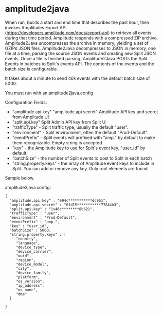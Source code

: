 # amplitude2java

When run, builds a start and end time that describes the past hour, then invokes Amplitudes Export API (https://developers.amplitude.com/docs/export-api) to retrieve all events during that time period.  Amplitude responds with a compressed ZIP archive.  Amplitude2Java uncompresses the archive in memory, yielding a set of GZIPd JSON files.  Amplitude2Java decompresses to JSON in memory, one file at a time, parsing the source JSON events and creating new Split JSON events.  Once a file is finished parsing, Amplitude2Java POSTs the Split Events in batches to Split's events API.  The contents of the events and the batch size is configurable.

It takes about a minute to send 40k events with the default batch size of 5000.

You must run with an amplitude2java.config

Configuration Fields:
* "amplitude.api.key" "amplitude.api.secret" Amplitude API key and secret from Amplitude UI
* "split.api.key" Split Admin API key from Split UI
* "trafficType" - Split traffic type, usually the default "user".
* "environment" - Split environment, often the default "Prod-Default".
* "eventPrefix" - Split events will prefixed with "amp." by default to make them recognizable.  Empty string is accepted.
* "key" - the Amplitude key to use for Split's event key, "user_id" by default.
* "batchSize" - the number of Split events to post to Split in each batch
* "string.property.keys" - the array of Amplitude event keys to include in Split.  You can add or remove any key.  Only root elements are found.


Sample below.

amplitude2java.config:
```
{
  "amplitude.api.key" : "094c***********dc951",
  "amplitude.api.secret" : "0fd15***********77844b3",
  "split.api.key" : "1s46c********8b321",
  "trafficType" : "user",
  "environment" : "Prod-Default",
  "eventPrefix" : "amp.",
  "key" : "user_id",
  "batchSize" : 5000,
  "string.property.keys" : [
  	 "country", 
  	 "language", 
  	 "device_type", 
  	 "device_carrier", 
  	 "uuid",
	 "region", 
	 "device_model", 
	 "city", 
	 "device_family", 
	 "platform", 
	 "os_version",
	 "ip_address", 
	 "os_name", 
	 "dma"
  ]
  
}
```
